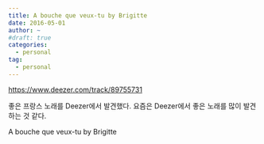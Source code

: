 ```yaml
---
title: A bouche que veux-tu by Brigitte
date: 2016-05-01
author: ~
#draft: true
categories:
  - personal
tag:
  - personal
---
```




https://www.deezer.com/track/89755731

좋은 프랑스 노래를 Deezer에서 발견했다. 요즘은 Deezer에서 좋은 노래를 많이 발견하는 것 같다.

A bouche que veux-tu by Brigitte













 






